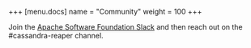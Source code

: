 +++
[menu.docs]
name = "Community"
weight = 100
+++


Join the [Apache Software Foundation Slack](https://s.apache.org/slack-invite) and then reach out on the #cassandra-reaper channel.
